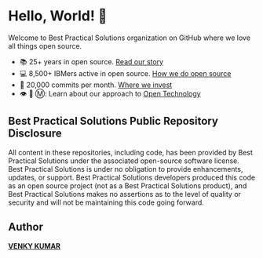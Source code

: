 # Hello, World! :wave:

Welcome to Best Practical Solutions organization on GitHub where we love all things open source.

* :books: 25+ years in open source. [Read our story](https://bestpractical.com/)
* :computer: 8,500+ IBMers active in open source. [How we do open source](https://bestpractical.com/)
* :office: 20,000 commits per month. [Where we invest](https://bestpractical.com/)
* 👁️ 🐝 Ⓜ️: Learn about our approach to [Open Technology](https://bestpractical.com/)

## Best Practical Solutions Public Repository Disclosure
All content in these repositories, including code, has been provided by Best Practical Solutions under the associated open-source software license. Best Practical Solutions is under no obligation to provide enhancements, updates, or support. Best Practical Solutions developers produced this code as an open source project (not as a Best Practical Solutions product), and Best Practical Solutions makes no assertions as to the level of quality or security and will not be maintaining this code going forward.

## Author
**[VENKY KUMAR](https://github.com/BoddepallyVenkatesh06)**
